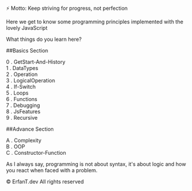⚡ Motto: Keep striving for progress, not perfection

Here we get to know some programming principles implemented with the lovely JavaScript

What things do you learn here?

##Basics Section

0 . GetStart-And-History <br />
1 . DataTypes <br />
2 . Operation <br />
3 . LogicalOperation <br />
4 . If-Switch <br />
5 . Loops <br />
6 . Functions <br />
7 . Debugging <br />
8 . JsFeatures <br />
9 . Recursive <br />

##Advance Section

A . Complexity <br />
B . OOP <br />
C . Constructor-Function <br />

As I always say, programming is not about syntax, it's about logic and how you react when faced with a problem.

© ErfanT.dev All rights reserved
